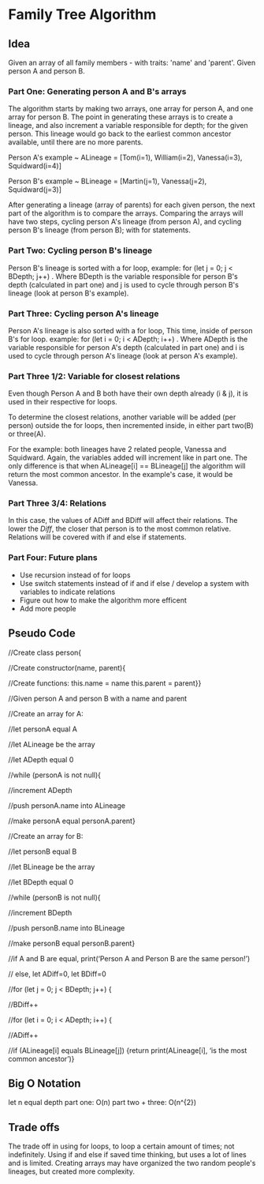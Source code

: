 # Family Tree Algorithm

## Idea

Given an array of all family members - with traits: 'name' and 'parent'.
Given person A and person B.

### Part One: Generating person A and B's arrays
The algorithm starts by making two arrays, one array for person A, and one array for person B. The point in generating these arrays is to create a lineage, and also increment a variable responsible for depth; for the given person. This lineage would go back to the earliest common ancestor available, until there are no more parents.

Person A's example ~ ALineage = [Tom(i=1), William(i=2), Vanessa(i=3), Squidward(i=4)]

Person B's example ~ BLineage = [Martin(j=1), Vanessa(j=2), Squidward(j=3)]

After generating a lineage (array of parents) for each given person, the next part of the algorithm is to compare the arrays.
Comparing the arrays will have two steps, cycling person A's lineage (from person A), and cycling person B's lineage (from person B); with for statements.

### Part Two: Cycling person B's lineage
Person B's lineage is sorted with a for loop, example: for (let j = 0; j < BDepth; j++)   . Where BDepth is the variable responsible for person B's depth (calculated in part one) and j is used to cycle through person B's lineage (look at person B's example).

### Part Three: Cycling person A's lineage
Person A's lineage is also sorted with a for loop, This time, inside of person B's for loop. example: for (let i = 0; i < ADepth; i++)    . Where ADepth is the variable responsible for person A's depth (calculated in part one) and i is used to cycle through person A's lineage (look at person A's example).

### Part Three 1/2: Variable for closest relations
Even though Person A and B both have their own depth already (i & j), it is used in their respective for loops.

To determine the closest relations, another variable will be added (per person) outside the for loops, then incremented inside, in either part two(B) or three(A). 

For the example: both lineages have 2 related people, Vanessa and Squidward. Again, the variables added will increment like in part one. The only difference is that when ALineage[i] == BLineage[j] the algorithm will return the most common ancestor. In the example's case, it would be Vanessa.

### Part Three 3/4: Relations
In this case, the values of ADiff and BDiff will affect their relations. The lower the *Diff*, the closer that person is to the most common relative. Relations will be covered with if and else if statements.

### Part Four: Future plans
- Use recursion instead of for loops
- Use switch statements instead of if and if else / develop a system with variables to indicate relations
- Figure out how to make the algorithm more efficent
- Add more people

## Pseudo Code

//Create class person{ 

//Create constructor(name, parent){

//Create functions: this.name = name this.parent = parent}}

//Given person A and person B with a name and parent

//Create an array for A:

//let personA equal A 

//let ALineage be the array

//let ADepth equal 0

//while (personA is not null){

//increment ADepth

//push personA.name into ALineage

//make personA equal personA.parent}

//Create an array for B:

//let personB equal B

//let BLineage be the array

//let BDepth equal 0

//while (personB is not null){ 

//increment BDepth

//push personB.name into BLineage

//make personB equal personB.parent}

//if A and B are equal, print(‘Person A and Person B are the same person!’)

// else, let ADiff=0, let BDiff=0

//for (let j = 0; j < BDepth; j++) {

//BDiff++

//for (let i = 0; i < ADepth; i++) {

//ADiff++

//if (ALineage[i] equals BLineage[j]) {return print(ALineage[i], ‘is the most common ancestor’)}

## Big O Notation
let n equal depth
part one: O(n)
part two + three: O(n^{2})

## Trade offs
The trade off in using for loops, to loop a certain amount of times; not indefinitely.
Using if and else if saved time thinking, but uses a lot of lines and is limited.
Creating arrays may have organized the two random people's lineages, but created more complexity.

